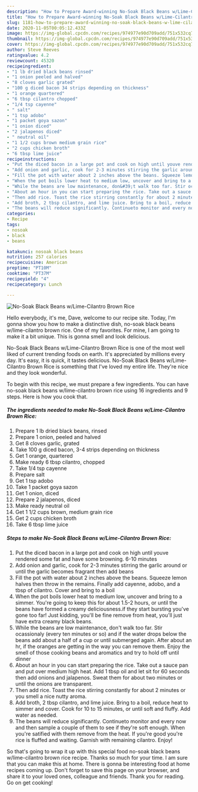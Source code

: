 ```yaml
---
description: "How to Prepare Award-winning No-Soak Black Beans w/Lime-Cilantro Brown Rice"
title: "How to Prepare Award-winning No-Soak Black Beans w/Lime-Cilantro Brown Rice"
slug: 1181-how-to-prepare-award-winning-no-soak-black-beans-w-lime-cilantro-brown-rice
date: 2020-11-05T00:05:12.433Z
image: https://img-global.cpcdn.com/recipes/974977e90d709add/751x532cq70/no-soak-black-beans-wlime-cilantro-brown-rice-recipe-main-photo.jpg
thumbnail: https://img-global.cpcdn.com/recipes/974977e90d709add/751x532cq70/no-soak-black-beans-wlime-cilantro-brown-rice-recipe-main-photo.jpg
cover: https://img-global.cpcdn.com/recipes/974977e90d709add/751x532cq70/no-soak-black-beans-wlime-cilantro-brown-rice-recipe-main-photo.jpg
author: Steve Reeves
ratingvalue: 4.2
reviewcount: 45320
recipeingredient:
- "1 lb dried black beans rinsed"
- "1 onion peeled and halved"
- "8 cloves garlic grated"
- "100 g diced bacon 34 strips depending on thickness"
- "1 orange quartered"
- "6 tbsp cilantro chopped"
- "1/4 tsp cayenne"
- " salt"
- "1 tsp adobo"
- "1 packet goya sazon"
- "1 onion diced"
- "2 jalapenos diced"
- " neutral oil"
- "1 1/2 cups brown medium grain rice"
- "2 cups chicken broth"
- "6 tbsp lime juice"
recipeinstructions:
- "Put the diced bacon in a large pot and cook on high until youve rendered some fat and have some browning. 6-10 minutes"
- "Add onion and garlic, cook for 2-3 minutes stirring the garlic around or until the garlic becomes fragrant then add beans"
- "Fill the pot with water about 2 inches above the beans. Squeeze lemon halves then throw in the remains. Finally add cayenne, adobo, and a tbsp of cilantro. Cover and bring to a boil"
- "When the pot boils lower heat to medium low, uncover and bring to a simmer. You&#39;re going to keep this for about 1.5-2 hours, or until the beans have formed a creamy deliciousness.if they start bursting you&#39;ve gone too far! Just kidding, you&#39;ll be fine remove from heat, you&#39;ll just have extra creamy black beans."
- "While the beans are low maintenance, don&#39;t walk too far. Stir ocassionaly (every ten minutes or so) and if the water drops below the beans add about a half of a cup or until submerged again. After about an hr, if the oranges are getting in the way you can remove them. Enjoy the smell of those cooking beans and aromatics and try to hold off until dinner"
- "About an hour in you can start preparing the rice. Take out a sauce pan and put over medium high heat. Add 1 tbsp oil and let sit for 60 seconds then add onions and jalapenos. Sweat them for about two minutes or until the onions are transparent."
- "Then add rice. Toast the rice stirring constantly for about 2 minutes or you smell a nice nutty aroma."
- "Add broth, 2 tbsp cilantro, and lime juice. Bring to a boil, reduce heat to simmer and cover. Cook for 10 to 15 minutes, or until soft and fluffy. Add water as needed."
- "The beans will reduce significantly. Continueto monitor and every now and then sample a couple of them to see if they&#39;re soft enough. When you&#39;re satified with them remove from the heat. If you&#39;re good you&#39;re rice is fluffed and waiting. Garnish with remaining cilantro.  Enjoy!"
categories:
- Recipe
tags:
- nosoak
- black
- beans

katakunci: nosoak black beans 
nutrition: 257 calories
recipecuisine: American
preptime: "PT10M"
cooktime: "PT37M"
recipeyield: "4"
recipecategory: Lunch

---
```



![No-Soak Black Beans w/Lime-Cilantro Brown Rice](https://img-global.cpcdn.com/recipes/974977e90d709add/751x532cq70/no-soak-black-beans-wlime-cilantro-brown-rice-recipe-main-photo.jpg)

Hello everybody, it's me, Dave, welcome to our recipe site. Today, I'm gonna show you how to make a distinctive dish, no-soak black beans w/lime-cilantro brown rice. One of my favorites. For mine, I am going to make it a bit unique. This is gonna smell and look delicious.

No-Soak Black Beans w/Lime-Cilantro Brown Rice is one of the most well liked of current trending foods on earth. It's appreciated by millions every day. It's easy, it is quick, it tastes delicious. No-Soak Black Beans w/Lime-Cilantro Brown Rice is something that I've loved my entire life. They're nice and they look wonderful.




To begin with this recipe, we must prepare a few ingredients. You can have no-soak black beans w/lime-cilantro brown rice using 16 ingredients and 9 steps. Here is how you cook that.

<!--inarticleads1-->

##### The ingredients needed to make No-Soak Black Beans w/Lime-Cilantro Brown Rice:

1. Prepare 1 lb dried black beans, rinsed
1. Prepare 1 onion, peeled and halved
1. Get 8 cloves garlic, grated
1. Take 100 g diced bacon, 3-4 strips depending on thickness
1. Get 1 orange, quartered
1. Make ready 6 tbsp cilantro, chopped
1. Take 1/4 tsp cayenne
1. Prepare  salt
1. Get 1 tsp adobo
1. Take 1 packet goya sazon
1. Get 1 onion, diced
1. Prepare 2 jalapenos, diced
1. Make ready  neutral oil
1. Get 1 1/2 cups brown, medium grain rice
1. Get 2 cups chicken broth
1. Take 6 tbsp lime juice




<!--inarticleads2-->

##### Steps to make No-Soak Black Beans w/Lime-Cilantro Brown Rice:

1. Put the diced bacon in a large pot and cook on high until youve rendered some fat and have some browning. 6-10 minutes
1. Add onion and garlic, cook for 2-3 minutes stirring the garlic around or until the garlic becomes fragrant then add beans
1. Fill the pot with water about 2 inches above the beans. Squeeze lemon halves then throw in the remains. Finally add cayenne, adobo, and a tbsp of cilantro. Cover and bring to a boil
1. When the pot boils lower heat to medium low, uncover and bring to a simmer. You&#39;re going to keep this for about 1.5-2 hours, or until the beans have formed a creamy deliciousness.if they start bursting you&#39;ve gone too far! Just kidding, you&#39;ll be fine remove from heat, you&#39;ll just have extra creamy black beans.
1. While the beans are low maintenance, don&#39;t walk too far. Stir ocassionaly (every ten minutes or so) and if the water drops below the beans add about a half of a cup or until submerged again. After about an hr, if the oranges are getting in the way you can remove them. Enjoy the smell of those cooking beans and aromatics and try to hold off until dinner
1. About an hour in you can start preparing the rice. Take out a sauce pan and put over medium high heat. Add 1 tbsp oil and let sit for 60 seconds then add onions and jalapenos. Sweat them for about two minutes or until the onions are transparent.
1. Then add rice. Toast the rice stirring constantly for about 2 minutes or you smell a nice nutty aroma.
1. Add broth, 2 tbsp cilantro, and lime juice. Bring to a boil, reduce heat to simmer and cover. Cook for 10 to 15 minutes, or until soft and fluffy. Add water as needed.
1. The beans will reduce significantly. Continueto monitor and every now and then sample a couple of them to see if they&#39;re soft enough. When you&#39;re satified with them remove from the heat. If you&#39;re good you&#39;re rice is fluffed and waiting. Garnish with remaining cilantro.  Enjoy!




So that's going to wrap it up with this special food no-soak black beans w/lime-cilantro brown rice recipe. Thanks so much for your time. I am sure that you can make this at home. There is gonna be interesting food at home recipes coming up. Don't forget to save this page on your browser, and share it to your loved ones, colleague and friends. Thank you for reading. Go on get cooking!
